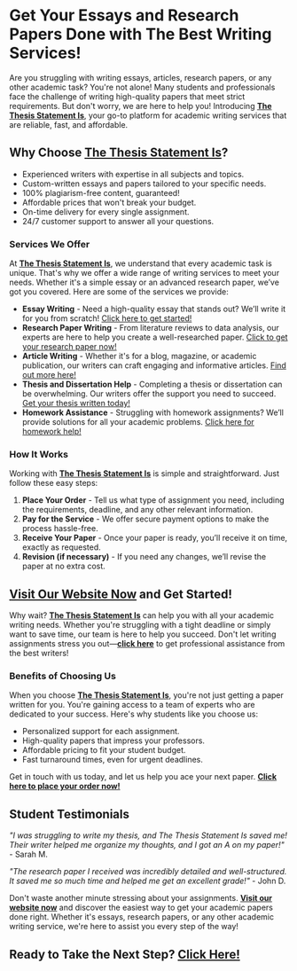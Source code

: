 # Get Your Essays and Research Papers Done with The Best Writing Services!

Are you struggling with writing essays, articles, research papers, or any other academic task? You're not alone! Many students and professionals face the challenge of writing high-quality papers that meet strict requirements. But don't worry, we are here to help you! Introducing **[The Thesis Statement Is](https://tinyurl.com/topessay?keyword=the+thesis+statement+is)**, your go-to platform for academic writing services that are reliable, fast, and affordable.

## Why Choose **[The Thesis Statement Is](https://tinyurl.com/topessay?keyword=the+thesis+statement+is)**?

- Experienced writers with expertise in all subjects and topics.
- Custom-written essays and papers tailored to your specific needs.
- 100% plagiarism-free content, guaranteed!
- Affordable prices that won't break your budget.
- On-time delivery for every single assignment.
- 24/7 customer support to answer all your questions.

### Services We Offer

At **[The Thesis Statement Is](https://tinyurl.com/topessay?keyword=the+thesis+statement+is)**, we understand that every academic task is unique. That's why we offer a wide range of writing services to meet your needs. Whether it's a simple essay or an advanced research paper, we’ve got you covered. Here are some of the services we provide:

- **Essay Writing** - Need a high-quality essay that stands out? We’ll write it for you from scratch! [Click here to get started!](https://tinyurl.com/topessay?keyword=the+thesis+statement+is)
- **Research Paper Writing** - From literature reviews to data analysis, our experts are here to help you create a well-researched paper. [Click to get your research paper now!](https://tinyurl.com/topessay?keyword=the+thesis+statement+is)
- **Article Writing** - Whether it's for a blog, magazine, or academic publication, our writers can craft engaging and informative articles. [Find out more here!](https://tinyurl.com/topessay?keyword=the+thesis+statement+is)
- **Thesis and Dissertation Help** - Completing a thesis or dissertation can be overwhelming. Our writers offer the support you need to succeed. [Get your thesis written today!](https://tinyurl.com/topessay?keyword=the+thesis+statement+is)
- **Homework Assistance** - Struggling with homework assignments? We’ll provide solutions for all your academic problems. [Click here for homework help!](https://tinyurl.com/topessay?keyword=the+thesis+statement+is)

### How It Works

Working with **[The Thesis Statement Is](https://tinyurl.com/topessay?keyword=the+thesis+statement+is)** is simple and straightforward. Just follow these easy steps:

1. **Place Your Order** - Tell us what type of assignment you need, including the requirements, deadline, and any other relevant information.
2. **Pay for the Service** - We offer secure payment options to make the process hassle-free.
3. **Receive Your Paper** - Once your paper is ready, you’ll receive it on time, exactly as requested.
4. **Revision (if necessary)** - If you need any changes, we’ll revise the paper at no extra cost.

## **[Visit Our Website Now](https://tinyurl.com/topessay?keyword=the+thesis+statement+is)** and Get Started!

Why wait? **[The Thesis Statement Is](https://tinyurl.com/topessay?keyword=the+thesis+statement+is)** can help you with all your academic writing needs. Whether you're struggling with a tight deadline or simply want to save time, our team is here to help you succeed. Don't let writing assignments stress you out—**[click here](https://tinyurl.com/topessay?keyword=the+thesis+statement+is)** to get professional assistance from the best writers!

### Benefits of Choosing Us

When you choose **[The Thesis Statement Is](https://tinyurl.com/topessay?keyword=the+thesis+statement+is)**, you're not just getting a paper written for you. You're gaining access to a team of experts who are dedicated to your success. Here's why students like you choose us:

- Personalized support for each assignment.
- High-quality papers that impress your professors.
- Affordable pricing to fit your student budget.
- Fast turnaround times, even for urgent deadlines.

Get in touch with us today, and let us help you ace your next paper. **[Click here to place your order now!](https://tinyurl.com/topessay?keyword=the+thesis+statement+is)**

## Student Testimonials

_"I was struggling to write my thesis, and The Thesis Statement Is saved me! Their writer helped me organize my thoughts, and I got an A on my paper!"_ - Sarah M.

_"The research paper I received was incredibly detailed and well-structured. It saved me so much time and helped me get an excellent grade!"_ - John D.

Don't waste another minute stressing about your assignments. **[Visit our website now](https://tinyurl.com/topessay?keyword=the+thesis+statement+is)** and discover the easiest way to get your academic papers done right. Whether it's essays, research papers, or any other academic writing service, we're here to assist you every step of the way!

## Ready to Take the Next Step? **[Click Here!](https://tinyurl.com/topessay?keyword=the+thesis+statement+is)**
